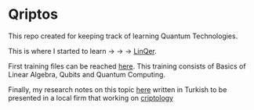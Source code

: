 # Qriptos

This repo created for keeping track of learning Quantum Technologies.

This is where I started to learn -> -> -> [LinQer](https://qturkey.org/).

First training files can be reached [here](https://github.com/kasimerbay/Qriptos/blob/main/bronze_istanbul-master.zip). This training consists of Basics of Linear Algebra, Qubits and Quantum Computing.

Finally, my research notes on this topic [here](https://kasimerbay.github.io/Kuantum__Programlama.pdf) written in Turkish to be presented in a local firm that working on [criptology](https://www.ctech.com.tr/tr/urunler/siber-guvenlik/sifreleme-ve-veri-guvenligi-cihazlari/kryptos-tr)

